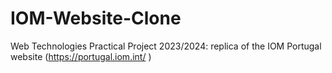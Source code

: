 # IOM-Website-Clone
Web Technologies Practical Project 2023/2024: replica of the IOM Portugal website (https://portugal.iom.int/ )
